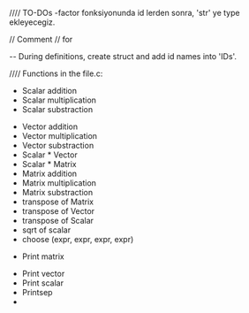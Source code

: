 
//// TO-DOs
-factor fonksiyonunda id lerden sonra, 'str' ye type ekleyecegiz.

// Comment
// for

-- During definitions, create struct and add id names into 'IDs'.

//// Functions in the file.c:
+ Scalar addition
+ Scalar multiplication
+ Scalar substraction
- Vector addition
- Vector multiplication
- Vector substraction
- Scalar * Vector
- Scalar * Matrix
- Matrix addition
- Matrix multiplication
- Matrix substraction
- transpose of Matrix
- transpose of Vector
- transpose of Scalar
- sqrt of scalar
- choose (expr, expr, expr, expr)


+ Print matrix
- Print vector
- Print scalar
- Printsep
- 
